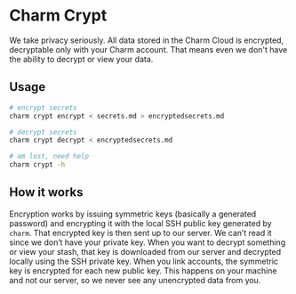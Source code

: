 # Charm Crypt

We take privacy seriously. All data stored in the Charm Cloud is encrypted,
decryptable only with your Charm account. That means even we don't have the
ability to decrypt or view your data.

## Usage

```bash
# encrypt secrets
charm crypt encrypt < secrets.md > encryptedsecrets.md

# decrypt secrets
charm crypt decrypt < encryptedsecrets.md 

# am lost, need help
charm crypt -h
```

## How it works

Encryption works by issuing symmetric keys (basically a generated password) and
encrypting it with the local SSH public key generated by `charm`. That
encrypted key is then sent up to our server. We can’t read it since we don’t
have your private key. When you want to decrypt something or view your stash,
that key is downloaded from our server and decrypted locally using the SSH
private key. When you link accounts, the symmetric key is encrypted for each
new public key. This happens on your machine and not our server, so we never
see any unencrypted data from you.
